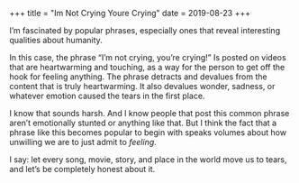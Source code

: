 +++
title = "Im Not Crying Youre Crying"
date = 2019-08-23
+++

I’m fascinated by popular phrases, especially ones that reveal interesting qualities about humanity. 

In this case, the phrase “I’m not crying, you’re crying!” Is posted on videos that are heartwarming and touching, as a way for the person to get off the hook for feeling anything. The phrase detracts and devalues from the content that is truly heartwarming. It also devalues wonder, sadness, or whatever emotion caused the tears in the first place.

I know that sounds harsh. And I know people that post this common phrase aren’t emotionally stunted or anything like that. But I think the fact that a phrase like this becomes popular to begin with speaks volumes about how unwilling we are to just admit to _feeling_. 

I say: let every song, movie, story, and place in the world move us to tears, and let’s be completely honest about it.